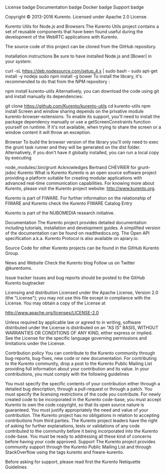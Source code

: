 License badge Documentation badge Docker badge Support badge



Copyright © 2013-2016 Kurento. Licensed under Apache 2.0 License.

Kurento Utils for Node.js and Browsers
The Kurento Utils project contains a set of reusable components that have been found useful during the development of the WebRTC applications with Kurento.

The source code of this project can be cloned from the GitHub repository.

Installation instructions
Be sure to have installed Node.js and [Bower] in your system:

curl -sL https://deb.nodesource.com/setup_4.x | sudo bash -
sudo apt-get install -y nodejs
sudo npm install -g bower
To install the library, it's recommended to do that from the NPM repository :

npm install kurento-utils
Alternatively, you can download the code using git and install manually its dependencies:

git clone https://github.com/Kurento/kurento-utils
cd kurento-utils
npm install
Screen and window sharing depends on the privative module kurento-browser-extensions. To enable its support, you'll need to install the package dependency manually or use a getScreenConstraints function yourself on runtime. If it's not available, when trying to share the screen or a window content it will throw an exception.

Browser
To build the browser version of the library you'll only need to exec the grunt task runner and they will be generated on the dist folder. Alternatively, if you don't have it globally installed, you can run a local copy by executing

node_modules/.bin/grunt
Acknowledges
Bertrand CHEVRIER for grunt-jsdoc
Kurento
What is Kurento
Kurento is an open source software project providing a platform suitable for creating modular applications with advanced real-time communication capabilities. For knowing more about Kurento, please visit the Kurento project website: http://www.kurento.org.

Kurento is part of FIWARE. For further information on the relationship of FIWARE and Kurento check the Kurento FIWARE Catalog Entry

Kurento is part of the NUBOMEDIA research initiative.

Documentation
The Kurento project provides detailed documentation including tutorials, installation and development guides. A simplified version of the documentation can be found on readthedocs.org. The Open API specification a.k.a. Kurento Protocol is also available on apiary.io.

Source
Code for other Kurento projects can be found in the GitHub Kurento Group.

News and Website
Check the Kurento blog Follow us on Twitter @kurentoms.

Issue tracker
Issues and bug reports should be posted to the GitHub Kurento bugtracker

Licensing and distribution
Licensed under the Apache License, Version 2.0 (the "License"); you may not use this file except in compliance with the License. You may obtain a copy of the License at

http://www.apache.org/licenses/LICENSE-2.0

Unless required by applicable law or agreed to in writing, software distributed under the License is distributed on an "AS IS" BASIS, WITHOUT WARRANTIES OR CONDITIONS OF ANY KIND, either express or implied. See the License for the specific language governing permissions and limitations under the License.

Contribution policy
You can contribute to the Kurento community through bug-reports, bug-fixes, new code or new documentation. For contributing to the Kurento community, drop a post to the Kurento Public Mailing List providing full information about your contribution and its value. In your contributions, you must comply with the following guidelines

You must specify the specific contents of your contribution either through a detailed bug description, through a pull-request or through a patch.
You must specify the licensing restrictions of the code you contribute.
For newly created code to be incorporated in the Kurento code-base, you must accept Kurento to own the code copyright, so that its open source nature is guaranteed.
You must justify appropriately the need and value of your contribution. The Kurento project has no obligations in relation to accepting contributions from third parties.
The Kurento project leaders have the right of asking for further explanations, tests or validations of any code contributed to the community before it being incorporated into the Kurento code-base. You must be ready to addressing all these kind of concerns before having your code approved.
Support
The Kurento project provides community support through the Kurento Public Mailing List and through StackOverflow using the tags kurento and fiware-kurento.

Before asking for support, please read first the Kurento Netiquette Guidelines

